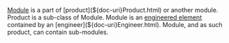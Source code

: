 [Module](${doc-uri}Module.html) is a part of [product](${doc-uri}Product.html) or another module. Product is a sub-class of Module.
Module is an [engineered element](${doc-uri}EngineeredElement.html) contained by an [engineer](${doc-uri}Engineer.html).
Module, and as such product, can contain sub-modules.
